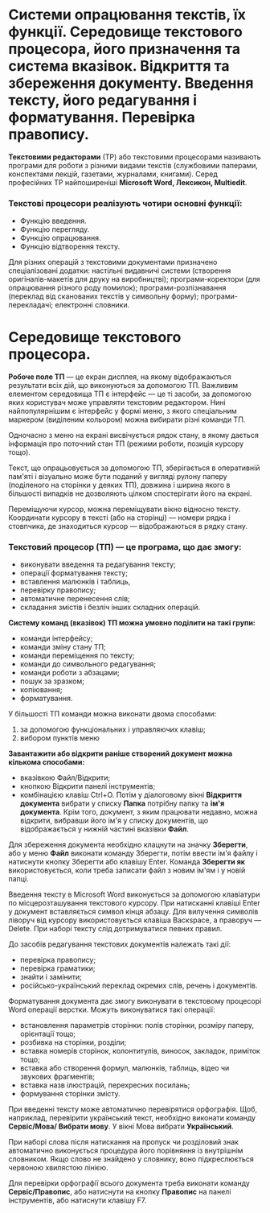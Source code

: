 # Системи опрацювання текстів, їх функції. Середовище текстового процесора, його призначення та система вказівок. Відкриття та збереження документу. Введення тексту, його редагування і форматування. Перевірка правопису.

**Текстовими редакторами** (ТР) або текстовими процесорами називають програми для роботи з різними видами текстів (службовими паперами, конспектами лекцій, газетами, журналами, книгами). Серед професійних ТР найпоширеніші **Microsoft Word, Лексикон, Multiedit**.
### Текстові процесори реалізують чотири основні функції:

- Функцію введення.
- Функцію перегляду.
- Функцію опрацювання.
- Функцію відтворення тексту.

Для різних операцій з текстовими документами призначено спеціалізовані додатки: настільні видавничі системи (створення оригіналів-макетів для друку на виробництві); програми-коректори (для опрацювання різного роду помилок); програми-розпізнавання (переклад від сканованих текстів у символьну форму); програми-перекладачі; електронні словники.

# Середовище текстового процесора.

**Робоче поле ТП** — це екран дисплея, на якому відображаються результати всіх дій, що виконуються за допомогою ТП. Важливим елементом середовища ТП є інтерфейс — це ті засоби, за допомогою яких користувач може управляти текстовим редактором. Нині найпопулярнішим є інтерфейс у формі меню, з якого спеціальним маркером (виділеним кольором) можна вибирати різні команди ТП.

Одночасно з меню на екрані висвічується рядок стану, в якому дається інформація про поточний стан ТП (режими роботи, позиція курсору тощо).

Текст, що опрацьовується за допомогою ТП, зберігається в оперативній пам'яті і візуально може бути поданий у вигляді рулону паперу (поділеного на сторінки у деяких ТП), довжина і ширина якого в більшості випадків не дозволяють цілком спостерігати його на екрані.

Переміщуючи курсор, можна переміщувати вікно відносно тексту. Координати курсору в тексті (або на сторінці) — номери рядка і стовпчика, де знаходиться курсор — відображаються в рядку стану.

### Текстовий процесор (ТП) — це програма, що дає змогу:

- виконувати введення та редагування тексту;
- операції форматування тексту;
- вставлення малюнків і таблиць,
- перевірку правопису;
- автоматичне перенесення слів;
- складання змістів і безліч інших складних операцій.

**Систему команд (вказівок) ТП можна умовно поділити на такі групи:**

-   команди інтерфейсу;
-   команди зміну стану ТП;
-   команди переміщення по тексту;
-   команди до символьного редагування;
-   команди роботи з абзацами;
-   пошук за зразком;
-   копіювання;
-   форматування.

У більшості ТП команди можна виконати двома способами:
1) за допомогою функціональних і управляючих клавіш; 
2) вибором пунктів меню

**Завантажити або відкрити раніше створений документ можна кількома способами:**
-   вказівкою Файл/Відкрити;
-   кнопкою Відкрити панелі інструментів;
-    комбінацією клавіш Ctrl+О.
Потім у діалоговому вікні **Відкриття документа** вибрати у списку **Папка** потрібну папку та **ім'я документа**. Крім того, документ, з яким працювати недавно, можна відкрити, вибравши його ім'я у списку документів, що відображається у нижній частині вказівки **Файл**.

Для збереження документа необхідно клацнути на значку **Зберегти**, або у меню **Файл** виконати команду Зберегти, потім ввести ім'я файлу і натиснути кнопку Зберегти або клавішу Еnter. Команда **Зберегти як** використовується, коли треба записати файл з новим ім'ям і у новій папці.

Введення тексту в Microsoft Word виконується за допомогою клавіатури по місцерозташування текстового курсору. При натисканні клавіші Еnter у документ вставляється символ кінця абзацу. Для вилучення символів ліворуч від курсору використовується клавіша Васкsрасе, а праворуч — Delete. При наборі тексту слід дотримуватися певних правил.

До засобів редагування текстових документів належать такі дії:
-   перевірка правопису;
-   перевірка граматики;
-   знайти і замінити;
-   російсько-український переклад окремих слів, речень і документів.

Форматування документа дає змогу виконувати в текстовому процесорі Word операції верстки. Можуть виконуватися такі операції:
-   встановлення параметрів сторінки: полів сторінки, розміру паперу, орієнтації тощо;
-   розбивка на сторінки, розділи;
-   вставка номерів сторінок, колонтитулів, виносок, закладок, приміток тощо;
-   вставка або створення формул, малюнків, таблиць, відео чи звукових фрагментів;
-   вставка назв ілюстрацій, перехресних посилань;
-   формування сторінки змісту.

При введенні тексту може автоматично перевірятися орфографія. Щоб, наприклад, перевірити український текст, необхідно виконати команду **Сервіс/Мова/ Вибрати мову**. У вікні Мова вибрати **Український**.

При наборі слова після натискання на пропуск чи розділовий знак автоматично виконується процедура його порівняння із внутрішнім словником. Якщо слово не знайдено у словнику, воно підкреслюється червоною хвилястою лінією.

Для перевірки орфографії всього документа треба виконати команду **Сервіс/Правопис**, або натиснути на кнопку **Правопис** на панелі інструментів, або натиснути клавішу F7.

